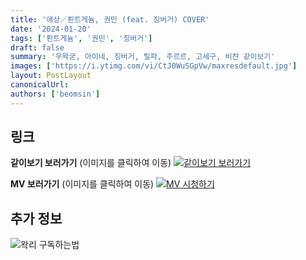```yaml
---
title: '애상／뢴트게늄, 권민 (feat. 징버거) COVER'
date: '2024-01-20'
tags: ['뢴트게늄', '권민', '징버거']
draft: false
summary: '우왁굳, 아이네, 징버거, 릴파, 주르르, 고세구, 비챤 같이보기'
images: ['https://i.ytimg.com/vi/CtJ0WuSGpVw/maxresdefault.jpg']
layout: PostLayout
canonicalUrl:
authors: ['beomsin']
---
```


## 링크

**같이보기 보러가기** (이미지를 클릭하여 이동)
[![같이보기 보러가기](https://cdn.discordapp.com/attachments/1136601898116464710/1211650793904807976/logo.png?ex=65eef8bc&is=65dc83bc&hm=95dc0e08c1f43025dd60def429896697b3787a9f923593eb50b24e9fb6280361&)](https://cafe.naver.com/steamindiegame/14566895)

**MV 보러가기** (이미지를 클릭하여 이동)
[![MV 시청하기](https://i.ytimg.com/vi/CtJ0WuSGpVw/maxresdefault.jpg)](https://www.youtube.com/watch?v=CtJ0WuSGpVw)

## 추가 정보

![왁리 구독하는법](https://cdn.discordapp.com/attachments/1136601898116464710/1202561346370142238/--3-cut.gif?ex=65e99707&is=65d72207&hm=77ccf39e44d1b0ba4bc899cb3220e87d5ce56ff9a25de53263bc132fb9c9d85a&)
